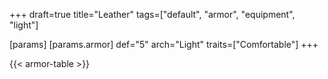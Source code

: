 +++
draft=true
title="Leather"
tags=["default", "armor", "equipment", "light"]

[params]
  [params.armor]
    def="5"
    arch="Light"
    traits=["Comfortable"]
+++

{{< armor-table >}}


